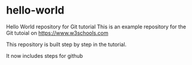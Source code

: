 # hello-world

Hello World repository for Git tutorial
This is an example repository for the Git tutoial on https://www.w3schools.com

This repository is built step by step in the tutorial.


It now includes steps for github
